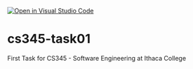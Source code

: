 [![Open in Visual Studio Code](https://classroom.github.com/assets/open-in-vscode-f059dc9a6f8d3a56e377f745f24479a46679e63a5d9fe6f495e02850cd0d8118.svg)](https://classroom.github.com/online_ide?assignment_repo_id=6802505&assignment_repo_type=AssignmentRepo)
# cs345-task01
First Task for CS345 - Software Engineering at Ithaca College
